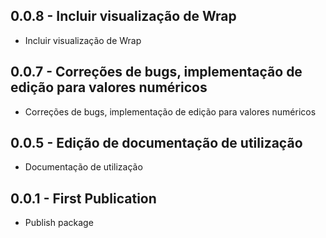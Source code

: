 ## 0.0.8 - Incluir visualização de Wrap 
- Incluir visualização de Wrap

## 0.0.7 - Correções de bugs, implementação de edição para valores numéricos
- Correções de bugs, implementação de edição para valores numéricos

## 0.0.5 - Edição de documentação de utilização
- Documentação de utilização

## 0.0.1 - First Publication
- Publish package 
